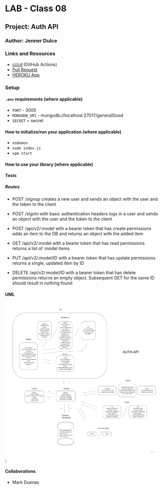 # LAB - Class 08

## Project: Auth API

### Author: Jenner Dulce

### Links and Resources

- [ci/cd](https://github.com/jennerdulce/auth-api/actions) (GitHub Actions)
- [Pull Request](https://github.com/jennerdulce/auth-api/pull/3)
- [HEROKU App](https://jennerdulce-auth-api.herokuapp.com/)

### Setup

#### `.env` requirements (where applicable)

- `PORT` - 3000
- `MONGODB_URI` - mongodb://localhost:27017/generalGood
- `SECRET` = secret

#### How to initialize/run your application (where applicable)

- `nodemon`
- `node index.js`
- `npm start`

#### How to use your library (where applicable)

#### Tests

##### Routes

- POST /signup creates a new user and sends an object with the user and the token to the client
- POST /signin with basic authentication headers logs in a user and sends an object with the user and the token to the client

- POST /api/v2/:model with a bearer token that has create permissions adds an item to the DB and returns an object with the added item
- GET /api/v2/:model with a bearer token that has read permissions returns a list of :model items
- PUT /api/v2/:model/ID with a bearer token that has update permissions returns a single, updated item by ID
- DELETE /api/v2/:model/ID with a bearer token that has delete permissions returns an empty object. Subsequent GET for the same ID should result in nothing found

#### UML

![UML Example](./UML.jpg);

#### Collaborations

- Mark Duenas
